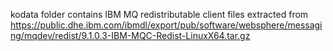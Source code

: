 kodata folder contains IBM MQ redistributable client files extracted from https://public.dhe.ibm.com/ibmdl/export/pub/software/websphere/messaging/mqdev/redist/9.1.0.3-IBM-MQC-Redist-LinuxX64.tar.gz 
